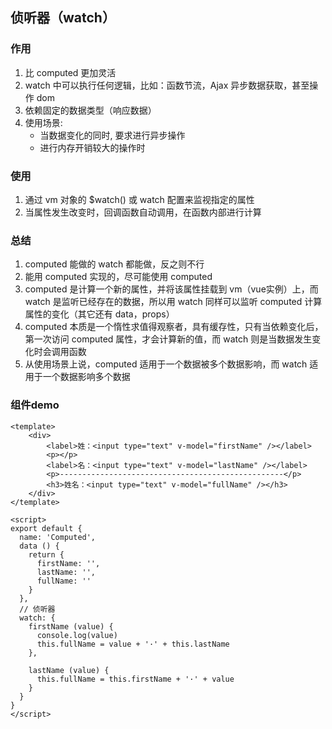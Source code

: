 ## 侦听器（watch）

### 作用

1. 比 computed 更加灵活
2. watch 中可以执行任何逻辑，比如：函数节流，Ajax 异步数据获取，甚至操作 dom
3. 依赖固定的数据类型（响应数据）
4. 使用场景: 
   + 当数据变化的同时, 要求进行异步操作
   + 进行内存开销较大的操作时



### 使用

1. 通过 vm 对象的 $watch() 或 watch 配置来监视指定的属性
2. 当属性发生改变时，回调函数自动调用，在函数内部进行计算



### 总结

1. computed 能做的 watch 都能做，反之则不行
2. 能用 computed 实现的，尽可能使用 computed
3. computed 是计算一个新的属性，并将该属性挂载到 vm（vue实例）上，而 watch 是监听已经存在的数据，所以用 watch 同样可以监听 computed 计算属性的变化（其它还有 data，props）
4. computed 本质是一个惰性求值得观察者，具有缓存性，只有当依赖变化后，第一次访问 computed 属性，才会计算新的值，而 watch 则是当数据发生变化时会调用函数
5. 从使用场景上说，computed 适用于一个数据被多个数据影响，而 watch 适用于一个数据影响多个数据





### 组件demo

```vue
<template>
    <div>
        <label>姓：<input type="text" v-model="firstName" /></label>
        <p></p>
        <label>名：<input type="text" v-model="lastName" /></label>
        <p>--------------------------------------------------</p>
        <h3>姓名：<input type="text" v-model="fullName" /></h3>
    </div>
</template>

<script>
export default {
  name: 'Computed',
  data () {
    return {
      firstName: '',
      lastName: '',
      fullName: ''
    }
  },
  // 侦听器
  watch: {
    firstName (value) {
      console.log(value)
      this.fullName = value + '·' + this.lastName
    },

    lastName (value) {
      this.fullName = this.firstName + '·' + value
    }
  }
}
</script>
```

